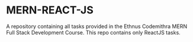 # MERN-REACT-JS

A repository containing all tasks provided in the Ethnus Codemithra MERN Full Stack Development Course. This repo contains only ReactJS tasks.
